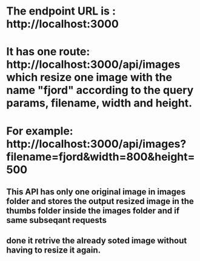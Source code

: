# The endpoint URL is : http://localhost:3000

# It has one route: http://localhost:3000/api/images which resize one image with the name "fjord" according to the query params, filename, width and height.

# For example: http://localhost:3000/api/images?filename=fjord&width=800&height=500

## This API has only one original image in images folder and stores the output resized image in the thumbs folder inside the images folder and if same subseqant requests
## done it retrive the already soted image without having to resize it again.